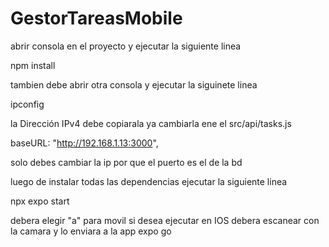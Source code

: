 # GestorTareasMobile

abrir consola en el proyecto y ejecutar la siguiente linea

npm install

tambien debe abrir otra consola y ejecutar la siguinete linea 

ipconfig 

la Dirección IPv4 debe copiarala ya cambiarla ene el src/api/tasks.js 

baseURL: "http://192.168.1.13:3000",   

solo debes cambiar la ip por que el puerto es el de la bd

luego de instalar todas las dependencias ejecutar la siguiente linea

npx expo start 

debera elegir "a" para movil si desea ejecutar en IOS debera escanear con la camara y lo enviara a la app expo go
